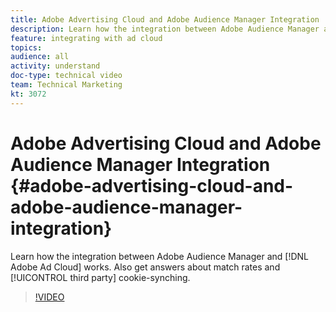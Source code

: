 ```yaml
---
title: Adobe Advertising Cloud and Adobe Audience Manager Integration
description: Learn how the integration between Adobe Audience Manager and Adobe Ad Cloud works. Also get answers about match rates and third party cookie-synching.
feature: integrating with ad cloud
topics: 
audience: all
activity: understand
doc-type: technical video
team: Technical Marketing
kt: 3072
---
```


# Adobe Advertising Cloud and Adobe Audience Manager Integration {#adobe-advertising-cloud-and-adobe-audience-manager-integration}

Learn how the integration between Adobe Audience Manager and [!DNL Adobe Ad Cloud] works. Also get answers about match rates and [!UICONTROL third party] cookie-synching.

>[!VIDEO](https://video.tv.adobe.com/v/25894/?quality=12)